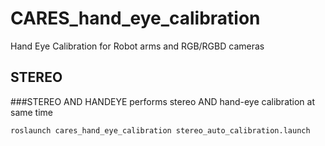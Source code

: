 # CARES_hand_eye_calibration
Hand Eye Calibration for Robot arms and RGB/RGBD cameras

## STEREO
###STEREO AND HANDEYE
performs stereo AND hand-eye calibration at same time
```
roslaunch cares_hand_eye_calibration stereo_auto_calibration.launch
```

